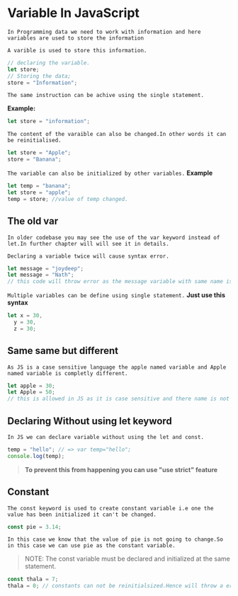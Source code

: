 # Variable In JavaScript

`In Programming data we need to work with information and here variables are used to store the information`

`A varible is used to store this information.`

```javascript
// declaring the variable.
let store;
// Storing the data;
store = "Information";
```

`The same instruction can be achive using the single statement.`

**Example:**

```javascript
let store = "information";
```

`The content of the varaible can also be changed.In other words it can be reinitialised.`

```javascript
let store = "Apple";
store = "Banana";
```

`The variable can also be initialized by other variables.`
**Example**

```javascript
let temp = "banana";
let store = "apple";
temp = store; //value of temp changed.
```

## The old var

`In older codebase you may see the use of the var keyword instead of let.In further chapter will will see it in details.`

`Declaring a variable twice will cause syntax error.`

```javascript
let message = "joydeep";
let message = "Nath";
// this code will throw error as the message variable with same name is declared twice.
```

`Multiple variables can be define using single statement.`
**Just use this syntax**

```javascript
let x = 30,
  y = 30,
  z = 30;
```

## Same same but different

`As JS is a case sensitive language the apple named variable and Apple named variable is completly different.`

```javascript
let apple = 30;
let Apple = 50;
// this is allowed in JS as it is case sensitive and there name is not same
```

## Declaring Without using let keyword

`In JS we can declare variable without using the let and const.`

```javascript
temp = "hello"; // => var temp="hello";
console.log(temp);
```

> **To prevent this from happening you can use "use strict" feature**

## Constant

`The const keyword is used to create constant variable i.e one the value has been initialized it can't be changed.`

```javascript
const pie = 3.14;
```

`In this case we know that the value of pie is not going to change.So in this case we can use pie as the constant variable.`

> NOTE: The const variable must be declared and initialized at the same statement.

```javascript
const thala = 7;
thala = 0; // constants can not be reinitialsized.Hence will throw a error.
```
